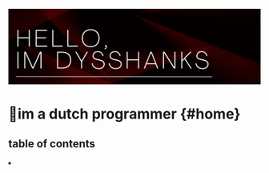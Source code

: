 ![Header](Header.png)
# 👋im a dutch programmer {#home}

## table of contents
<li>
  <h3></h3>
</li>
